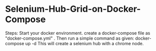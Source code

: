 # Selenium-Hub-Grid-on-Docker-Compose
Steps:
Start your docker environment.
create a docker-compose file as "docker-compose.yml" .
Then run a simple command as given:
docker-compose up -d
This will create a selenium hub with a chrome node.
